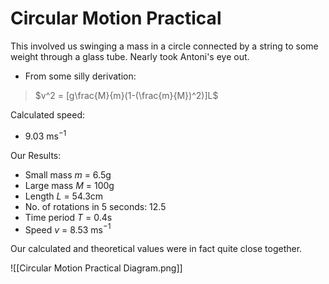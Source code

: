 # Circular Motion Practical
This involved us swinging a mass in a circle connected by a string to some weight through a glass tube. Nearly took Antoni's eye out.
- From some silly derivation:

> $v^2 = [g\frac{M}{m}(1-(\frac{m}{M})^2)]L$

Calculated speed:
- 9.03 ms$^{-1}$

Our Results:
- Small mass $m$ = 6.5g
- Large mass $M$ = 100g
- Length $L$ = 54.3cm
- No. of rotations in 5 seconds: 12.5
- Time period $T$ = 0.4s
- Speed  $v$ = 8.53 ms$^{-1}$

Our calculated and theoretical values were in fact quite close together.

![[Circular Motion Practical Diagram.png]]